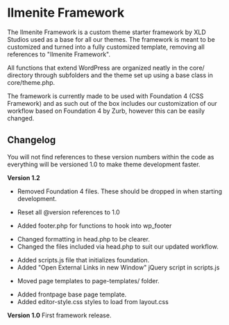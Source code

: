 Ilmenite Framework
==================

The Ilmenite Framework is a custom theme starter framework by XLD Studios used as a base for all our themes. The framework is meant to be customized and turned into a fully customized template, removing all references to "Ilmenite Framework".

All functions that extend WordPress are organized neatly in the core/ directory through subfolders and the theme set up using a base class in core/theme.php.

The framework is currently made to be used with Foundation 4 (CSS Framework) and as such out of the box includes our customization of our workflow based on Foundation 4 by Zurb, however this can be easily changed.

## Changelog ##
You will not find references to these version numbers within the code as everything will be versioned 1.0 to make theme development faster.

**Version 1.2**
- Removed Foundation 4 files. These should be dropped in when starting development.
* Reset all @version references to 1.0
+ Added footer.php for functions to hook into wp_footer
* Changed formatting in head.php to be clearer.
* Changed the files included via head.php to suit our updated workflow.
+ Added scripts.js file that initializes foundation.
+ Added "Open External Links in new Window" jQuery script in scripts.js
* Moved page templates to page-templates/ folder.
+ Added frontpage base page template.
+ Added editor-style.css styles to load from layout.css

**Version 1.0**
First framework release.